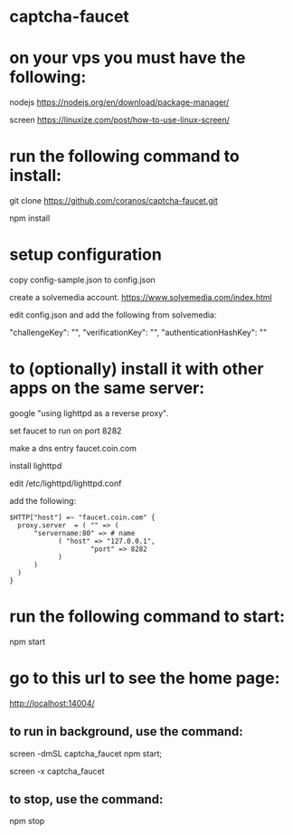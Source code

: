# captcha-faucet

# on your vps you must have the following:

  nodejs https://nodejs.org/en/download/package-manager/

  screen https://linuxize.com/post/how-to-use-linux-screen/

# run the following command to install:

  git clone https://github.com/coranos/captcha-faucet.git

  npm install

# setup configuration

  copy config-sample.json to config.json

  create a solvemedia account. https://www.solvemedia.com/index.html

  edit config.json and add the following from solvemedia:

  "challengeKey": "",
  "verificationKey": "",
  "authenticationHashKey": ""

# to (optionally) install it with other apps on the same server:

  google "using lighttpd as a reverse proxy".

  set faucet to run on port 8282

  make a dns entry faucet.coin.com

  install lighttpd

  edit /etc/lighttpd/lighttpd.conf

  add the following:

  ```
  $HTTP["host"] =~ "faucet.coin.com" {  
    proxy.server  = ( "" => (  
        "servername:80" => # name  
              ( "host" => "127.0.0.1",  
                      "port" => 8282  
              )  
        )  
    )  
  }  
```


# run the following command to start:

  npm start

# go to this url to see the home page:

  <http://localhost:14004/>

## to run in background, use the command:

  screen -dmSL captcha_faucet npm start;

  screen -x captcha_faucet

## to stop, use the command:

  npm stop
